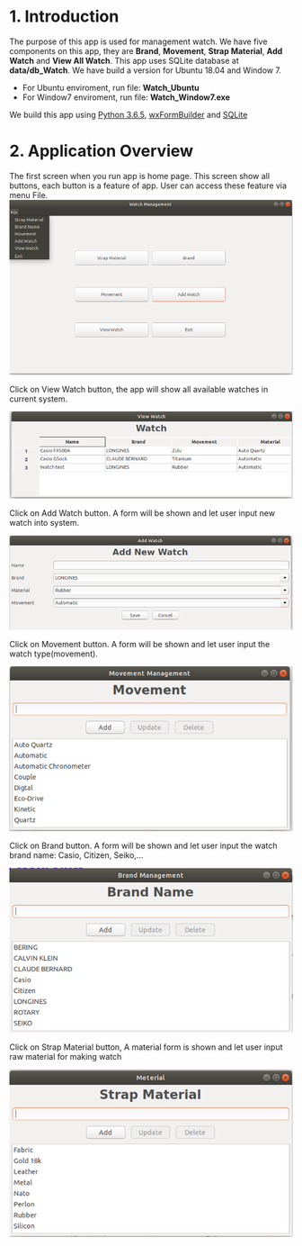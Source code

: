 
# 1. Introduction
The purpose of this app is used for management watch. We have five components on this app, they are **Brand**, **Movement**, **Strap Material**, **Add Watch** and **View All Watch**. This app uses SQLite database at **data/db_Watch**.
We have build a version for Ubuntu 18.04 and Window 7.
* For Ubuntu enviroment, run file: **Watch_Ubuntu**
* For Window7 enviroment, run file: **Watch_Window7.exe**

We build this app using [Python 3.6.5](https://www.python.org/downloads/), [wxFormBuilder](https://github.com/wxFormBuilder/wxFormBuilder/tree/v3.8.1) and [SQLite](https://www.sqlite.org/index.html)


# 2. Application Overview
The first screen when you run app is home page. This screen show all buttons, each button is a feature of app. User can access these feature via menu File.
![Homepage](image/homepage.png)

Click on View Watch button, the app will show all available watches in current system.

![View Watch](image/view_watch.png)

Click on Add Watch button. A form will be shown and let user input new watch into system.

![Add Watch](image/add_new_watch.png)

Click on Movement button. A form will be shown and let user input the watch type(movement).

![Add Watch](image/movement.png)

Click on Brand button. A form will be shown and let user input the watch brand name: Casio, Citizen, Seiko,...

![Add Watch](image/brand.png)

Click on Strap Material button, A material form is shown and let user input raw material for making watch

![Add Watch](image/material.png)